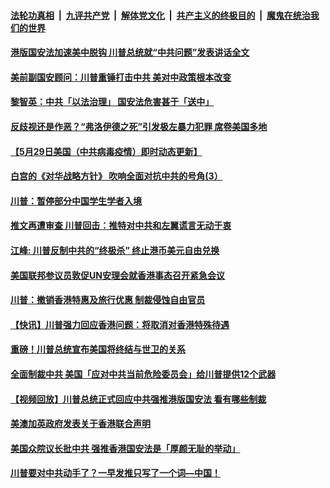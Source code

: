 

####  [法轮功真相](../../../../basic/blob/master/README.md?t=05302331) &nbsp;|&nbsp; [九评共产党](../../../../9ping.md/blob/master/README.md?t=05302331) &nbsp;|&nbsp; [解体党文化](../../../../jtdwh.md/blob/master/README.md?t=05302331)  &nbsp;|&nbsp; [共产主义的终极目的](../../../../gczydzjmd.md/blob/master/README.md?t=05302331) &nbsp;|&nbsp; [魔鬼在统治我们的世界](../../../../mgztzwmdsj.md/blob/master/README.md?t=05302331) 

#### [港版国安法加速美中脱钩 川普总统就“中共问题”发表讲话全文](../pages/soh6/384791.md?t=05302331) 
#### [美前副国安顾问：川普重锤打击中共 美对中政策根本改变](../pages/soh6/384741.md?t=05302331) 
#### [黎智英：中共「以法治理」 国安法危害甚于「送中」](../pages/soh6/384753.md?t=05302331) 
#### [反歧视还是作恶？“弗洛伊德之死”引发极左暴力犯罪 席卷美国多地](../pages/soh6/384745.md?t=05302331) 
#### [【5月29日美国（中共病毒疫情）即时动态更新】](../pages/soh6/384457.md?t=05302331) 
#### [白宫的《对华战略方针》 吹响全面对抗中共的号角(3）](../pages/soh6/384652.md?t=05302331) 
#### [川普：暂停部分中国学生学者入境](../pages/soh6/384643.md?t=05302331) 
#### [推文再遭审查 川普回击：推特对中共和左翼谎言无动于衷](../pages/soh6/384640.md?t=05302331) 
#### [江峰: 川普反制中共的“终极杀” 终止港币美元自由兑换](../pages/soh6/384634.md?t=05302331) 
#### [美国联邦参议员敦促UN安理会就香港事态召开紧急会议	](../pages/soh6/384598.md?t=05302331) 
#### [川普：撤销香港特惠及旅行优惠 制裁侵蚀自由官员                                                ](../pages/soh6/384592.md?t=05302331) 
#### [【快讯】川普强力回应香港问题：将取消对香港特殊待遇](../pages/soh6/384580.md?t=05302331) 
#### [重磅！川普总统宣布美国将终结与世卫的关系](../pages/soh6/384565.md?t=05302331) 
#### [全面制裁中共 美国「应对中共当前危险委员会」给川普提供12个武器](../pages/soh6/384532.md?t=05302331) 
#### [【视频回放】川普总统正式回应中共强推港版国安法 看有哪些制裁](../pages/soh6/384544.md?t=05302331) 
#### [美澳加英政府发表关于香港联合声明](../pages/soh6/384526.md?t=05302331) 
#### [美国众院议长批中共 强推香港国安法是「厚颜无耻的举动」](../pages/soh6/384529.md?t=05302331) 
#### [川普要对中共动手了？一早发推只写了一个词—中国！](../pages/soh6/384517.md?t=05302331) 
